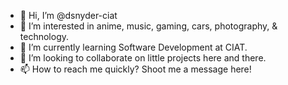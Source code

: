- 👋 Hi, I’m @dsnyder-ciat
- 👀 I’m interested in anime, music, gaming, cars, photography, & technology.
- 🌱 I’m currently learning Software Development at CIAT. 
- 💞️ I’m looking to collaborate on little projects here and there. 
- 📫 How to reach me quickly? Shoot me a message here!

<!---
dsnyder-ciat/dsnyder-ciat is a ✨ special ✨ repository because its `README.md` (this file) appears on your GitHub profile.
You can click the Preview link to take a look at your changes.
--->
